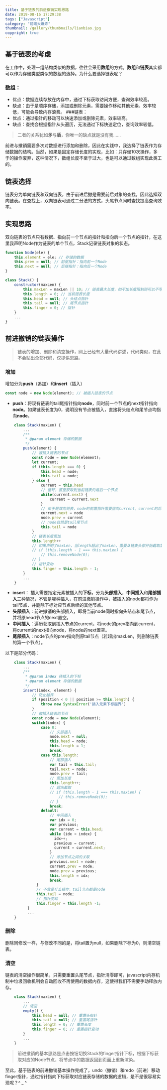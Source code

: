 ```yaml
---
title: 基于链表的前进撤销实现思路
date: 2019-08-16 17:29:38
tags: ["Javascript"]
category: "前端大爆炸"
thumbnail: /gallery/thumbnails/lianbiao.jpg
copyright: true
---
```

## 基于链表的考虑
在工作中，处理一组结构类似的数据，往往会采用**数组**的方式。**数组**和**链表**其实都可以作为存储类型类似的数组的选择。为什么要选择链表呢？
<!-- more -->
### 数组：
- 优点：数据连续存放在内存中，通过下标获取访问方便，查询效率较高。
- 缺点：由于是顺序存储，添加或删除元素，需要操作移动其他元素，效率较低，可能会导致内存浪费。
###链表：
- 优点：通过指针的移动可以快速添加或删除元素，效率较高。
- 缺点：查找会根据指针从头遍历，无法通过下标快速定位，查询效率较低。

> 二者的关系犹如**矛**与**盾**，你唯一的缺点就是没有我......

前进与撤销需要多次对数据进行添加和删除，因此在实践中，我选择了链表作为存储数据的结构。当然，如果是固定存储长度的实现，比如：只存储10次操作，多于的操作废弃，这种情况下，数组长度不至于过大，也是可以通过数组实现此类工的。
## 链表选择
链表分为单向链表和双向链表，由于前进后撤是需要前后对象的查找，因此选择双向链表。在查找上，双向链表可通过二分法的方式，头尾节点同时查找提高查询效率。
## 实现思路
双向链表的节点只有数据、指向前一个节点的指针和指向后一个节点的指针，在这里我声明Node作为链表的单个节点，Stack记录链表对象的状态。
```javascript
function Node(ele) {
    this.element = ele; // 存储的数据
    this.prev = null; // 前驱指针：指向前一个Node
    this.next = null; // 后继指针：指向后一个Node
}

class Stack() {
    constructor(maxLen) {
        this.maxLen = maxLen || 10; // 链表最大长度，如不加长度限制则可以不写
        this.length = 0; // 当前链表长度
        this.head = null; // 头结点指针
        this.tail = null; // 尾节点指针
        this.finger = 0; // 指针
    }
    ...
}
```
## 前进撤销的链表操作
> 链表的增加、删除和清空操作，网上已经有大量代码讲述，代码类似，在此不会贴出全部代码，仅提供思路。
### 增加
增加分为**push**（追加）和**insert**（插入）
```javascript
const node = new Node(element); // 被插入链表的节点
```
- **push**：将现有链表的tail尾指针指向**node**，同时前一个节点的next指针指向**node**。如果链表长度为0，说明没有节点被插入，直接将头结点和尾节点均指向**node**。

```javascript
    class Stack(maxLen) {
        ...
        /**
         * @param element 存储的数据
         */
        push(element) {
            // 被插入链表的节点
            const node = new Node(element);
            let current;
            if (this.length === 0) {
                this.head = node;
                this.tail = node;
            } else {
                current = this.head
                // 循环，直至获取到当前链表的最后一个节点
                while(current.next) {
                    current = current.next
                }
                // 由于是双向链表，node的前置指针需要指向current，current的后继指针需要指向node
                current.next = node
                node.prev = current
                // node自然是tail尾节点
                this.tail = node
            }
            // 链表长度累加
            this.length++
            // 如果声明了maxLen，当length超出了maxLen，需要从链表头部开始截取第一个节点
            // if (this.length - 1 === this.maxLen) {
                // this.removeNode(0);
            // }
            // 指针变动
            this.finger = this.length - 1;
        }
        ...
    }
```
- **insert**：
插入需要指定元素被插入的**下标**，分为**头部插入**，**中间插入**和**尾部插入**三种情况，不管是哪种插入，在前进撤销操作中，被插入的node都将作为tail节点，并删除下标对应节点后续的其他节点。
- **头部插入**：前进撤销的头部插入，即将当前node同时指向头结点和尾节点，并将原head节点的next置空。
- **中间插入**：遍历获取到插入节点的current，将node的prev指向到current，将current的next指向node，将node的next置空。
- **尾部插入**：node节点的prev指向到原tail节点（若超出maxLen，则删除链表的第一个节点）。

以下是部分代码：
```javascript
    class Stack(maxLen) {
        ...
        /**
         * @param index 待插入的下标
         * @param element 存储的数据
         */
        insert(index, element) {
            // 防止越界
            if (position < 0 || position >= this.length) {
                throw new SyntaxError('插入元素下标越界')
            }
            // 被插入链表的节点
            const node = new Node(element);
            switch(index) {
                case 0:
                    // 头部插入
                    node.next = null;
                    this.head = node;
                    this.length = 1;
                    break;
                case this.length:
                    // 尾部插入
                    var tail = this.tail;
                    tail.next = node;
                    node.prev = tail;
                    // 累加长度
                    this.length++;
                    // 超出截取
                    // if (this.length - 1 === this.maxLen) {
                        // this.removeNode(0);
                    // }
                    break;
                default:
                    // 中间插入
                    var idx = 0;
                    var previous;
                    var current = this.head;
                    while (idx < index) {
                      idx++;
                      previous = current;
                      current = current.next;
                    }
                    // 添加节点之间的关联
                    previous.next = node;
                    current.prev = node;
                    node.prev = previous;
                    this.length = idx;
                    break;
              }
              // 不管是什么操作，tail节点都是node
              this.tail = node;
              // 指针变动
              this.finger = this.length -1;
          }
          ...
    }
```
### 删除
删除同修改一样，与修改不同的是，将tail置为null，如果删除下标为0，则清空链表。
### 清空
链表的清空操作很简单，只需要重置头尾节点，指针清零即可，javascript内存机制中垃圾回收机制会自动回收不再使用的数据内存，这使得我们不需要手动释放内存。
```javascript
    class Stack(maxLen) {
        ...
        // 清空
        empty() {
            this.head = null; // 重置头指针
            this.tail = null; // 重置尾指针
            this.length = 0; // 重置长度
            this.finger = 0; // 重置指针变动
        }
        ...
    }
```

> 前进撤销的基本思路是点击按钮切换Stack的finger指针下标，根据下标获取对应的Node节点，将节点中的数据返回到页面上重新渲染。

至此，基于链表的前进撤销基本操作完成了，undo（撤销）和redo（前进）移动finger指针，通过指针指向下标获取对应链表存储的数据的逻辑，是不是很容易实现呢？^ _ ^